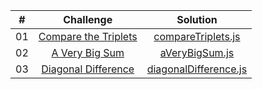 |  #  |                                                      Challenge                                                      |                                  Solution                                    |
| :-: | :-----------------------------------------------------------------------------------------------------------------: | :------------------------------------------------------------------------:   |
| 01  |    [Compare the Triplets](https://www.hackerrank.com/challenges/compare-the-triplets/problem?isFullScreen=true)     |       [compareTriplets.js](./algorithm_solitions/01-compareTriplets.js)      |
| 02  |    [A Very Big Sum](https://www.hackerrank.com/challenges/a-very-big-sum/problem?isFullScreen=true)                 |       [aVeryBigSum.js](./algorithm_solitions/02-aVeryBigSum.js)              |
| 03  |    [Diagonal Difference](https://www.hackerrank.com/challenges/diagonal-difference/problem?isFullScreen=true)       |       [diagonalDifference.js](./algorithm_solitions/03-diagonalDifference.js)|